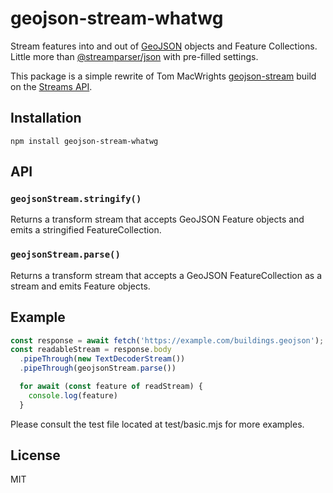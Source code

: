 # geojson-stream-whatwg

Stream features into and out of [GeoJSON](http://geojson.org/) objects
and Feature Collections. Little more than [@streamparser/json](https://github.com/juanjoDiaz/streamparser-json)
with pre-filled settings.

This package is a simple rewrite of Tom MacWrights [geojson-stream](https://github.com/node-geojson/geojson-stream) build on the [Streams API](https://developer.mozilla.org/en-US/docs/Web/API/Streams_API). 

## Installation
```
npm install geojson-stream-whatwg
```

## API

### `geojsonStream.stringify()`

Returns a transform stream that accepts GeoJSON Feature objects and emits
a stringified FeatureCollection.

### `geojsonStream.parse()`

Returns a transform stream that accepts a GeoJSON FeatureCollection as a stream
and emits Feature objects.

## Example

```js
const response = await fetch('https://example.com/buildings.geojson');
const readableStream = response.body
  .pipeThrough(new TextDecoderStream())
  .pipeThrough(geojsonStream.parse())

  for await (const feature of readStream) {
    console.log(feature)
  }  
```

Please consult the test file located at test/basic.mjs for more examples.

## License
MIT